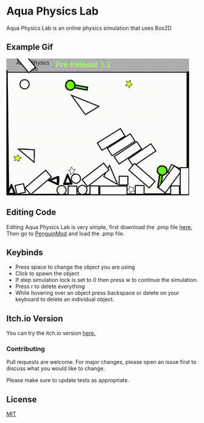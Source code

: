 # Aqua Physics Lab

Aqua Physics Lab is an online physics simulation that uses Box2D

## Example Gif
![Example GIF](https://github.com/Aqua-Physics/aqua-physics.github.io/blob/main/video.gif)

## Editing Code

Editing Aqua Physics Lab is very simple, first download the .pmp file [here.](https://github.com/Aqua-Physics/physics-lab-sb3-file)
 Then go to [PenguinMod](https://studio.penguinmod.site/) and load the .pmp file.

## Keybinds
- Press space to change the object you are using
- Click to spawn the object
- If step simulation lock is set to 0 then press w to continue the simulation.
- Press r to delete everything
- While hovering over an object press backspace or delete on your keyboard to delete an individual object.

## Itch.io Version
You can try the itch.io version [here.](https://mr-rudy.itch.io/aqua-physics)

### Contributing

Pull requests are welcome. For major changes, please open an issue first
to discuss what you would like to change.

Please make sure to update tests as appropriate.

## License

[MIT](https://github.com/Aqua-Physics/aqua-physics.github.io/blob/main/LICENSE)
